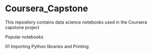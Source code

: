 # Coursera_Capstone

This repository contains data science notebooks used in the Coursera capstone project

Popular notebooks

01 Importing Python libraries and Printing
